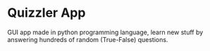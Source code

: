 # Quizzler App 
GUI app made in python programming language, learn new stuff by answering hundreds of random (True-False) questions.

